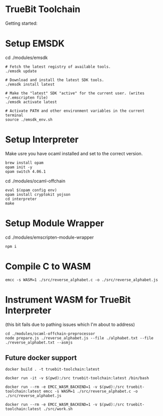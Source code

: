 # TrueBit Toolchain

Getting started:

# Setup EMSDK

cd ./modules/emsdk

```
# Fetch the latest registry of available tools.
./emsdk update

# Download and install the latest SDK tools.
./emsdk install latest

# Make the "latest" SDK "active" for the current user. (writes ~/.emscripten file)
./emsdk activate latest

# Activate PATH and other environment variables in the current terminal
source ./emsdk_env.sh
```

# Setup Interpreter


Make usre you have ocaml installed and set to the correct version.

```
brew install opam  
opam init -y
opam switch 4.06.1
```

cd ./modules/ocaml-offchain

```
eval $(opam config env)
opam install cryptokit yojson
cd interpreter
make
```

# Setup Module Wrapper

cd ./modules/emscripten-module-wrapper

```
npm i
```

# Compile C to WASM

```
emcc -s WASM=1 ./src/reverse_alphabet.c -o ./src/reverse_alphabet.js
```

# Instrument WASM for TrueBit Interpreter  

(this bit fails due to pathing issues which I'm about to address)

```
cd ./modules/ocaml-offchain-preprocessor
node prepare.js ./reverse_alphabet.js --file ./alphabet.txt --file ./reverse_alphabet.txt --asmjs
```


## Future docker support


```
docker build . -t truebit-toolchain:latest

docker run -it -v $(pwd):/src truebit-toolchain:latest /bin/bash

docker run --rm -e EMCC_WASM_BACKEND=1 -v $(pwd):/src truebit-toolchain:latest emcc -s WASM=1 ./src/reverse_alphabet.c -o ./src/reverse_alphabet.js

docker run --rm -e EMCC_WASM_BACKEND=1 -v $(pwd):/src truebit-toolchain:latest ./src/work.sh
```